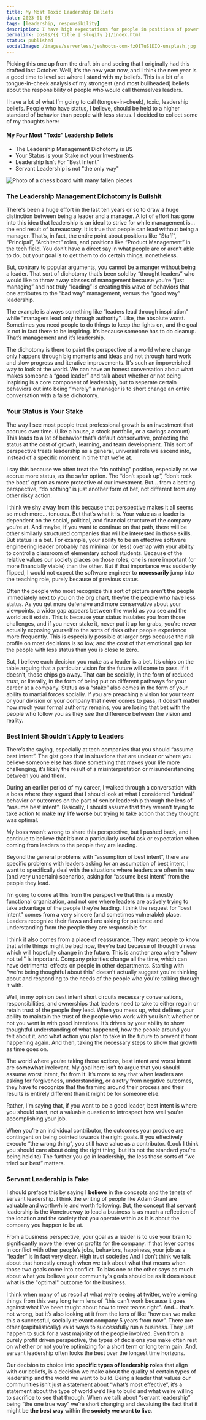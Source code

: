 ```yaml
---
title: My Most Toxic Leadership Beliefs
date: 2023-01-05
tags: [leadership, responsibility]
description: I have high expectations for people in positions of power and people with status. Let's talk about it
permalink: posts/{{ title | slugify }}/index.html
status: published
socialImage: /images/serverless/jeshoots-com-fzOITuS1DIQ-unsplash.jpg
---
```


Picking this one up from the draft bin and seeing that I originally had this drafted last October. Well, it's the new year now, and I think the new year is a good time to level set where I stand with my beliefs. This is a bit of a tongue-in-cheek analysis of my strongest (and most bullheaded) beliefs about the responsibility of people who would call themselves leaders.

I have a lot of what I’m going to call (tongue-in-cheek), toxic, leadership beliefs. People who have status, I believe, should be held to a higher standard of behavior than people with less status. I decided to collect some of my thoughts here:

#### My Four Most "Toxic" Leadership Beliefs

- The Leadership Management Dichotomy is BS
- Your Status is your Stake not your Investments
- Leadership Isn’t For “Best Intent”
- Servant Leadership is not "the only way"

![Photo of a chess board with many fallen pieces](/images/serverless/jeshoots-com-fzOITuS1DIQ-unsplash.jpg)

### The Leadership Management Dichotomy is Bullshit

There's been a huge effort in the last ten years or so to draw a huge distinction between being a leader and a manager. A lot of effort has gone into this idea that leadership is an ideal to strive for while management is... the end result of bureaucracy. It is true that people can lead without being a manager. That’s, in fact, the entire point about positions like “Staff”, “Principal”, “Architect” roles, and positions like “Product Management” in the tech field. You don’t have a direct say in what people are or aren’t able to do, but your goal is to get them to do certain things, nonetheless.

But, contrary to popular arguments, you cannot be a manger without being a leader. That sort of dichotomy that’s been sold by “thought leaders” who would like to throw away classes of management because you’re “just managing” and not truly “leading” is creating this wave of behaviors that one attributes to the “bad way” management, versus the “good way” leadership.

The example is always something like “leaders lead through inspiration” while “managers lead only through authority”. Like, the absolute worst. Sometimes you need people to do things to keep the lights on, and the goal is not in fact there to be inspiring. It’s because someone has to do cleanup. That’s management and it’s leadership.

The dichotomy is there to paint the perspective of a world where change only happens through big moments and ideas and not through hard work and slow progress and iterative improvements. It’s such an impoverished way to look at the world. We can have an honest conversation about what makes someone a “good leader” and talk about whether or not being inspiring is a core component of leadership, but to separate certain behaviors out into being “merely” a manager is to short change an entire conversation with a false dichotomy.

### Your Status is Your Stake

The way I see most people treat professional growth is an investment that accrues over time. (Like a house, a stock portfolio, or a savings account) This leads to a lot of behavior that’s default conservative, protecting the status at the cost of growth, learning, and team development. This sort of perspective treats leadership as a general, universal role we ascend into, instead of a specific moment in time that we’re at.

I say this because we often treat the “do nothing” position, especially as we accrue more status, as the safer option. The “don’t speak up”, “don’t rock the boat” option as more protective of our investment. But… from a betting perspective, “do nothing” is just another form of bet, not different from any other risky action.

I think we shy away from this because that perspective makes it all seems so much more… tenuous. But that’s what it is. Your value as a leader is dependent on the social, political, and financial structure of the company you’re at. And maybe, if you want to continue on that path, there will be other similarly structured companies that will be interested in those skills. But status is a bet. For example, your ability to be an effective software engineering leader probably has minimal (or less) overlap with your ability to control a classroom of elementary school students. Because of the relative values our society places on those roles, one is more important (or more financially viable) than the other. But if that importance was suddenly flipped, I would not expect the software engineer to **necessarily** jump into the teaching role, purely because of previous status.

Often the people who most recognize this sort of picture aren't the people immediately next to you on the org chart, they're the people who have less status. As you get more defensive and more conservative about your viewpoints, a wider gap appears between the world as you see and the world as it exists. This is because your status insulates you from those challenges, and if you never stake it, never put it up for grabs, you're never actually exposing yourself to the sorts of risks other people experience more frequently. This is especially possible at larger orgs because the risk profile on most decisions is so low, and the cost of that emotional gap for the people with less status than you is close to zero.

But, I believe each decision you make as a leader is a bet. It’s chips on the table arguing that a particular vision for the future will come to pass. If it doesn’t, those chips go away. That can be socially, in the form of reduced trust, or literally, in the form of being put on different pathways for your career at a company. Status as a “stake” also comes in the form of your ability to martial forces socially. If you are preaching a vision for your team or your division or your company that never comes to pass, it doesn’t matter how much your formal authority remains, you are losing that bet with the people who follow you as they see the difference between the vision and reality.

### Best Intent Shouldn’t Apply to Leaders

There’s the saying, especially at tech companies that you should “assume best intent”. The gist goes that in situations that are unclear or where you believe someone else has done something that makes your life more challenging, it’s likely the result of a misinterpretation or misunderstanding between you and them.

During an earlier period of my career, I walked through a conversation with a boss where they argued that I should look at what I considered “unideal” behavior or outcomes on the part of senior leadership through the lens of “assume best intent”. Basically, I should assume that they weren’t trying to take action to make **my life worse** but trying to take action that they thought was optimal.

My boss wasn’t wrong to share this perspective, but I pushed back, and I continue to believe that it’s not a particularly useful ask or expectation when coming from leaders to the people they are leading.

Beyond the general problems with “assumption of best intent”, there are specific problems with leaders asking for an assumption of best intent, I want to specifically deal with the situations where leaders are often in new (and very uncertain) scenarios, asking for “assume best intent” from the people they lead.

I’m going to come at this from the perspective that this is a mostly functional organization, and not one where leaders are actively trying to take advantage of the people they’re leading. I think the request for “best intent” comes from a very sincere (and sometimes vulnerable) place. Leaders recognize their flaws and are asking for patience and understanding from the people they are responsible for.

I think it also comes from a place of reassurance. They want people to know that while things might be bad now, they're bad because of thoughtfulness which will hopefully change in the future. This is another area where "show not tell" is important. Company priorities change all the time, which can have detrimental effects on people in other departments. Starting with "we're being thoughtful about this" doesn't actually suggest you're thinking about and responding to the needs of the people who you're talking through it with.

Well, in my opinion best intent short circuits necessary conversations, responsibilities, and ownerships that leaders need to take to either regain or retain trust of the people they lead. When you mess up, what defines your ability to maintain the trust of the people who work with you isn’t whether or not you went in with good intentions. It’s driven by your ability to show thoughtful understanding of what happened, how the people around you felt about it, and what action you plan to take in the future to prevent it from happening again. And then, taking the necessary steps to show that growth as time goes on.

The world where you’re taking those actions, best intent and worst intent are **somewhat** irrelevant. My goal here isn’t to argue that you should assume worst intent, far from it. It’s more to say that when leaders are asking for forgiveness, understanding, or a retry from negative outcomes, they have to recognize that the framing around their process and their results is entirely different than it might be for someone else.

Rather, I'm saying that, if you want to be a good leader, best intent is where you should start, not a valuable question to introspect how well you're accomplishing your job.

When you’re an individual contributor, the outcomes your produce are contingent on being pointed towards the right goals. If you effectively execute “the wrong thing”, you still have value as a contributor. (Look I think you should care about doing the right thing, but it’s not the standard you’re being held to) The further you go in leadership, the less those sorts of “we tried our best” matters.

### Servant Leadership is Fake

I should preface this by saying I **believe** in the concepts and the tenets of servant leadership. I think the writing of people like Adam Grant are valuable and worthwhile and worth following. But, the concept that servant leadership is the #onetrueway to lead a business is as much a reflection of the location and the society that you operate within as it is about the company you happen to be at.

From a business perspective, your goal as a leader is to use your brain to significantly move the lever on profits for the company. If that lever comes in conflict with other people’s jobs, behaviors, happiness, your job as a “leader” is in fact very clear. High trust societies And I don’t think we talk about that honestly enough when we talk about what that means when those two goals come into conflict. To bias one or the other says as much about what you believe your community's goals should be as it does about what is the "optimal" outcome for the business.

I think when many of us recoil at what we’re seeing at twitter, we’re viewing things from this very long term lens of “this can’t work because it goes against what I’ve been taught about how to treat teams right”. And… that’s not wrong, but it’s also looking at it from the lens of like “how can we make this a successful, socially relevant company 5 years from now”. There are other (capitalistically) valid ways to successfully run a business. They just happen to suck for a vast majority of the people involved. Even from a purely profit driven perspective, the types of decisions you make often rest on whether or not you're optimizing for a short term or long term gain. And, servant leadership often looks the best over the longest time horizons.

Our decision to choice into **specific types of leadership roles** that align with our beliefs, is a decision we make about the quality of certain types of leadership and the world we want to build. Being a leader that values our communities isn’t just a statement about “what’s most effective”, it’s a statement about the type of world we’d like to build and what we’re willing to sacrifice to see that through. When we talk about “servant leadership” being “the one true way” we’re short changing and devaluing the fact that it might be **the best way** within the **society we want to live**.

